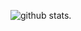 ![github stats](https://github-readme-stats.vercel.app/api?username=zenkriztao&show_icons=true&count_private=true&include_all_commits).
